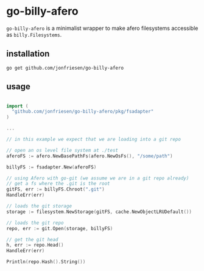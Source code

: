# go-billy-afero
`go-billy-afero` is a minimalist wrapper to make afero filesystems accessible as `billy.Filesystems`. 

## installation

```
go get github.com/jonfriesen/go-billy-afero
```

## usage

```go

import (
  "github.com/jonfriesen/go-billy-afero/pkg/fsadapter"
)

...

// in this example we expect that we are loading into a git repo

// open an os level file system at ./test
aferoFS := afero.NewBasePathFs(afero.NewOsFs(), "/some/path")

billyFS := fsadapter.New(aferoFS)

// using Afero with go-git (we assume we are in a git repo already)
// get a fs where the .git is the root
gitFS, err := billyFS.Chroot(".git")
HandleErr(err)

// loads the git storage
storage := filesystem.NewStorage(gitFS, cache.NewObjectLRUDefault())

// loads the git repo
repo, err := git.Open(storage, billyFS)

// get the git head
h, err := repo.Head()
HandleErr(err)

Println(repo.Hash().String())

```
